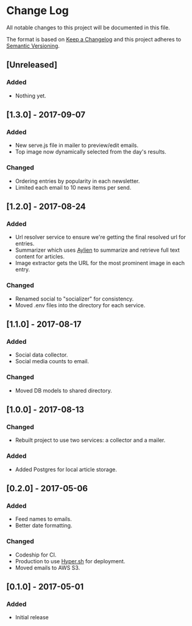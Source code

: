 # Change Log
All notable changes to this project will be documented in this file.

The format is based on [Keep a Changelog](http://keepachangelog.com/)
and this project adheres to [Semantic Versioning](http://semver.org/).

## [Unreleased]

### Added
- Nothing yet.

## [1.3.0] - 2017-09-07

### Added
- New serve.js file in mailer to preview/edit emails.
- Top image now dynamically selected from the day's results.

### Changed
- Ordering entries by popularity in each newsletter.
- Limited each email to 10 news items per send.

## [1.2.0] - 2017-08-24

### Added
- Url resolver service to ensure we're getting the final resolved url for entries.
- Summarizer which uses [Aylien](https://developer.aylien.com/) to summarize and retrieve full text content for articles.
- Image extractor gets the URL for the most prominent image in each entry.

### Changed
- Renamed social to "socializer" for consistency.
- Moved .env files into the directory for each service. 

## [1.1.0] - 2017-08-17

### Added
- Social data collector.
- Social media counts to email.

### Changed
- Moved DB models to shared directory.

## [1.0.0] - 2017-08-13

### Changed
- Rebuilt project to use two services: a collector and a mailer.

### Added
- Added Postgres for local article storage.

## [0.2.0] - 2017-05-06

### Added
- Feed names to emails.
- Better date formatting.

### Changed
- Codeship for CI.
- Production to use [Hyper.sh](https://hyper.sh/) for deployment.
- Moved emails to AWS S3.

## [0.1.0] - 2017-05-01

### Added
- Initial release